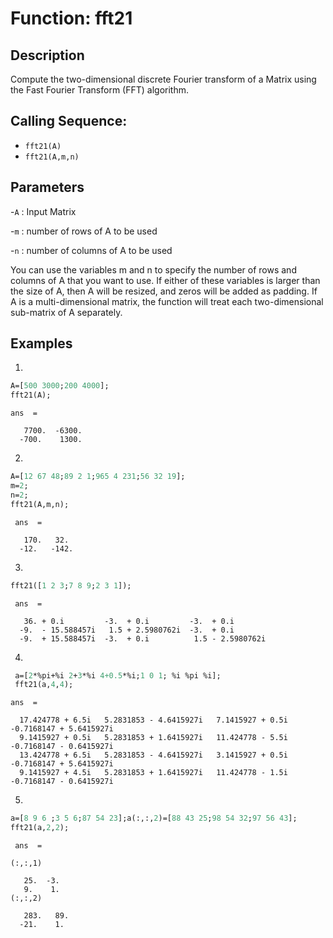 
# Function: fft21
## Description
Compute the two-dimensional discrete Fourier transform of a Matrix using the Fast Fourier Transform (FFT) algorithm.

## Calling Sequence:
- `fft21(A)`
- `fft21(A,m,n)`
## Parameters 
-`A` : Input Matrix

-`m` : number of rows of A to be used 

-`n` : number of columns of A to be used

 You can use the variables m and n to specify the number of rows and columns of A that you want to use. If either of these variables is larger than the size of A, then A will be resized, and zeros will be added as padding. If A is a multi-dimensional matrix, the function will treat each two-dimensional sub-matrix of A separately.

## Examples
1.
```scilab
A=[500 3000;200 4000];
fft21(A);
```
```output
ans  =

   7700.  -6300.
  -700.    1300.
```
2.
```scilab
A=[12 67 48;89 2 1;965 4 231;56 32 19];
m=2;
n=2;
fft21(A,m,n);
```
```output
 ans  =

   170.   32. 
  -12.   -142.
```
3.
```scilab
fft21([1 2 3;7 8 9;2 3 1]);
```
```output
 ans  =

   36. + 0.i         -3.  + 0.i         -3.  + 0.i       
  -9.  - 15.588457i   1.5 + 2.5980762i  -3.  + 0.i       
  -9.  + 15.588457i  -3.  + 0.i          1.5 - 2.5980762i
```
4.
```scilab
 a=[2*%pi+%i 2+3*%i 4+0.5*%i;1 0 1; %i %pi %i];
 fft21(a,4,4);
 ```
 ```output
 ans  =

   17.424778 + 6.5i   5.2831853 - 4.6415927i   7.1415927 + 0.5i  -0.7168147 + 5.6415927i
   9.1415927 + 0.5i   5.2831853 + 1.6415927i   11.424778 - 5.5i  -0.7168147 - 0.6415927i
   13.424778 + 6.5i   5.2831853 - 4.6415927i   3.1415927 + 0.5i  -0.7168147 + 5.6415927i
   9.1415927 + 4.5i   5.2831853 + 1.6415927i   11.424778 - 1.5i  -0.7168147 - 0.6415927i
```
5.
```scilab
a=[8 9 6 ;3 5 6;87 54 23];a(:,:,2)=[88 43 25;98 54 32;97 56 43];
fft21(a,2,2);
```
```output
 ans  =

(:,:,1)

   25.  -3.
   9.    1.
(:,:,2)

   283.   89.
  -21.    1. 
```
